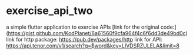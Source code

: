 # exercise_api_two
a simple flutter application to exercise APIs
[link for the original code:] (https://gist.github.com/KodPlanet/6a61560f9cfa964f4c6f6dd3de49bd0c)
link for http package: https://pub.dev/packages/http 
link for API: https://api.tenor.com/v1/search?q=$word&key=LIVDSRZULELA&limit=8
